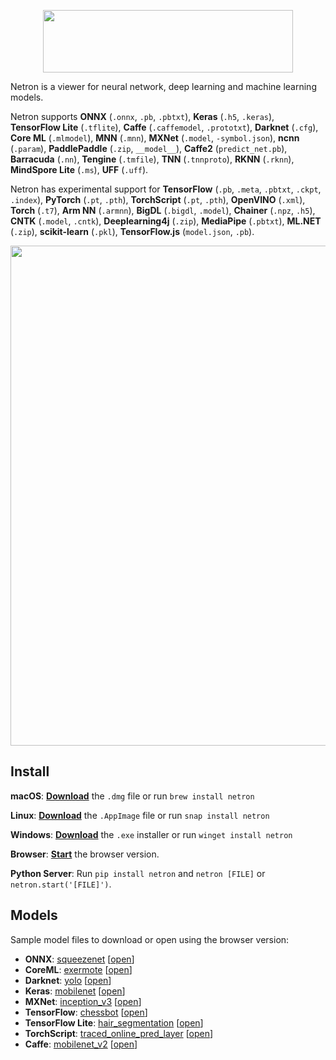 <p align='center'><a href='https://github.com/lutzroeder/netron'><img width='400px' height='100px' src='.github/logo.svg'/></a></p>

Netron is a viewer for neural network, deep learning and machine learning models. 

Netron supports **ONNX** (`.onnx`, `.pb`, `.pbtxt`), **Keras** (`.h5`, `.keras`), **TensorFlow Lite** (`.tflite`), **Caffe** (`.caffemodel`, `.prototxt`), **Darknet** (`.cfg`), **Core ML** (`.mlmodel`), **MNN** (`.mnn`), **MXNet** (`.model`, `-symbol.json`), **ncnn** (`.param`), **PaddlePaddle** (`.zip`, `__model__`), **Caffe2** (`predict_net.pb`), **Barracuda** (`.nn`), **Tengine** (`.tmfile`), **TNN** (`.tnnproto`), **RKNN** (`.rknn`), **MindSpore Lite** (`.ms`), **UFF** (`.uff`).

Netron has experimental support for **TensorFlow** (`.pb`, `.meta`, `.pbtxt`, `.ckpt`, `.index`), **PyTorch** (`.pt`, `.pth`), **TorchScript** (`.pt`, `.pth`), **OpenVINO** (`.xml`), **Torch** (`.t7`), **Arm NN** (`.armnn`), **BigDL** (`.bigdl`, `.model`), **Chainer** (`.npz`, `.h5`), **CNTK** (`.model`, `.cntk`), **Deeplearning4j** (`.zip`), **MediaPipe** (`.pbtxt`), **ML.NET** (`.zip`), **scikit-learn** (`.pkl`), **TensorFlow.js** (`model.json`, `.pb`).

<p align='center'><a href='https://www.lutzroeder.com/ai'><img src='.github/screenshot.png' width='800'></a></p>

## Install

**macOS**: [**Download**](https://github.com/lutzroeder/netron/releases/latest) the `.dmg` file or run `brew install netron`

**Linux**: [**Download**](https://github.com/lutzroeder/netron/releases/latest) the `.AppImage` file or run `snap install netron`

**Windows**: [**Download**](https://github.com/lutzroeder/netron/releases/latest) the `.exe` installer or run `winget install netron`

**Browser**: [**Start**](https://netron.app) the browser version.

**Python Server**: Run `pip install netron` and `netron [FILE]` or `netron.start('[FILE]')`.

## Models

Sample model files to download or open using the browser version:

 * **ONNX**: [squeezenet](https://media.githubusercontent.com/media/onnx/models/master/vision/classification/squeezenet/model/squeezenet1.0-3.onnx) [[open](https://netron.app?url=https://media.githubusercontent.com/media/onnx/models/master/vision/classification/squeezenet/model/squeezenet1.0-3.onnx)]
 * **CoreML**: [exermote](https://raw.githubusercontent.com/Lausbert/Exermote/master/ExermoteInference/ExermoteCoreML/ExermoteCoreML/Model/Exermote.mlmodel) [[open](https://netron.app?url=https://raw.githubusercontent.com/Lausbert/Exermote/master/ExermoteInference/ExermoteCoreML/ExermoteCoreML/Model/Exermote.mlmodel)]
 * **Darknet**: [yolo](https://raw.githubusercontent.com/AlexeyAB/darknet/master/cfg/yolo.cfg) [[open](https://netron.app?url=https://raw.githubusercontent.com/AlexeyAB/darknet/master/cfg/yolo.cfg)]
 * **Keras**: [mobilenet](https://raw.githubusercontent.com/aio-libs/aiohttp-demos/master/demos/imagetagger/tests/data/mobilenet.h5) [[open](https://netron.app?url=https://raw.githubusercontent.com/aio-libs/aiohttp-demos/master/demos/imagetagger/tests/data/mobilenet.h5)]
 * **MXNet**: [inception_v3](https://raw.githubusercontent.com/soeaver/mxnet-model/master/cls/inception/inception_v3-symbol.json) [[open](https://netron.app?url=https://raw.githubusercontent.com/soeaver/mxnet-model/master/cls/inception/inception_v3-symbol.json)]
 * **TensorFlow**: [chessbot](https://raw.githubusercontent.com/srom/chessbot/master/model/chessbot.pb) [[open](https://netron.app?url=https://raw.githubusercontent.com/srom/chessbot/master/model/chessbot.pb)]
 * **TensorFlow Lite**: [hair_segmentation](https://raw.githubusercontent.com/google/mediapipe/master/mediapipe/models/hair_segmentation.tflite) [[open](https://netron.app?url=https://raw.githubusercontent.com/google/mediapipe/master/mediapipe/models/hair_segmentation.tflite)]
 * **TorchScript**: [traced_online_pred_layer](https://raw.githubusercontent.com/ApolloAuto/apollo/master/modules/prediction/data/traced_online_pred_layer.pt) [[open](https://netron.app?url=https://raw.githubusercontent.com/ApolloAuto/apollo/master/modules/prediction/data/traced_online_pred_layer.pt)]
 * **Caffe**: [mobilenet_v2](https://raw.githubusercontent.com/shicai/MobileNet-Caffe/master/mobilenet_v2.caffemodel) [[open](https://netron.app?url=https://raw.githubusercontent.com/shicai/MobileNet-Caffe/master/mobilenet_v2.caffemodel)]

